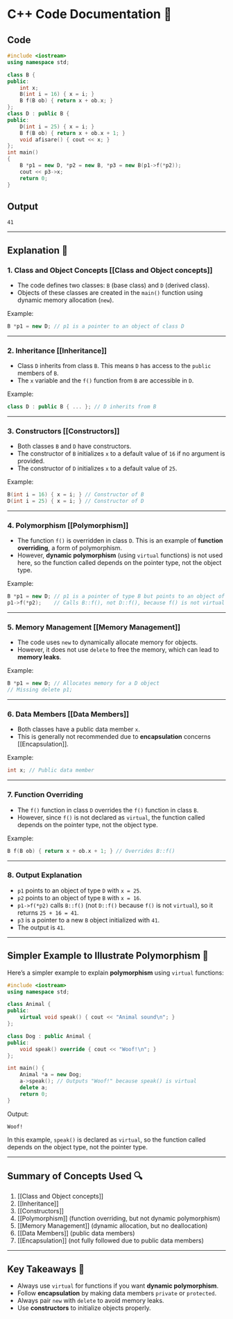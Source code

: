 # C++ Code Documentation 📄

## Code
```cpp
#include <iostream>
using namespace std;

class B {
public:
    int x;
    B(int i = 16) { x = i; }
    B f(B ob) { return x + ob.x; }
};
class D : public B {
public:
    D(int i = 25) { x = i; }
    B f(B ob) { return x + ob.x + 1; }
    void afisare() { cout << x; }
};
int main()
{
    B *p1 = new D, *p2 = new B, *p3 = new B(p1->f(*p2));
    cout << p3->x;
    return 0;
}
```

## Output
```
41
```

---

## Explanation 🧠

### 1. **Class and Object Concepts** [[Class and Object concepts]]
   - The code defines two classes: `B` (base class) and `D` (derived class).
   - Objects of these classes are created in the `main()` function using dynamic memory allocation (`new`).

   Example:
   ```cpp
   B *p1 = new D; // p1 is a pointer to an object of class D
   ```

---

### 2. **Inheritance** [[Inheritance]]
   - Class `D` inherits from class `B`. This means `D` has access to the `public` members of `B`.
   - The `x` variable and the `f()` function from `B` are accessible in `D`.

   Example:
   ```cpp
   class D : public B { ... }; // D inherits from B
   ```

---

### 3. **Constructors** [[Constructors]]
   - Both classes `B` and `D` have constructors.
   - The constructor of `B` initializes `x` to a default value of `16` if no argument is provided.
   - The constructor of `D` initializes `x` to a default value of `25`.

   Example:
   ```cpp
   B(int i = 16) { x = i; } // Constructor of B
   D(int i = 25) { x = i; } // Constructor of D
   ```

---

### 4. **Polymorphism** [[Polymorphism]]
   - The function `f()` is overridden in class `D`. This is an example of **function overriding**, a form of polymorphism.
   - However, **dynamic polymorphism** (using `virtual` functions) is not used here, so the function called depends on the pointer type, not the object type.

   Example:
   ```cpp
   B *p1 = new D; // p1 is a pointer of type B but points to an object of type D
   p1->f(*p2);    // Calls B::f(), not D::f(), because f() is not virtual
   ```

---

### 5. **Memory Management** [[Memory Management]]
   - The code uses `new` to dynamically allocate memory for objects.
   - However, it does not use `delete` to free the memory, which can lead to **memory leaks**.

   Example:
   ```cpp
   B *p1 = new D; // Allocates memory for a D object
   // Missing delete p1;
   ```

---

### 6. **Data Members** [[Data Members]]
   - Both classes have a public data member `x`.
   - This is generally not recommended due to **encapsulation** concerns [[Encapsulation]].

   Example:
   ```cpp
   int x; // Public data member
   ```

---

### 7. **Function Overriding**
   - The `f()` function in class `D` overrides the `f()` function in class `B`.
   - However, since `f()` is not declared as `virtual`, the function called depends on the pointer type, not the object type.

   Example:
   ```cpp
   B f(B ob) { return x + ob.x + 1; } // Overrides B::f()
   ```

---

### 8. **Output Explanation**
   - `p1` points to an object of type `D` with `x = 25`.
   - `p2` points to an object of type `B` with `x = 16`.
   - `p1->f(*p2)` calls `B::f()` (not `D::f()` because `f()` is not `virtual`), so it returns `25 + 16 = 41`.
   - `p3` is a pointer to a new `B` object initialized with `41`.
   - The output is `41`.

---

## Simpler Example to Illustrate Polymorphism 🎯

Here’s a simpler example to explain **polymorphism** using `virtual` functions:

```cpp
#include <iostream>
using namespace std;

class Animal {
public:
    virtual void speak() { cout << "Animal sound\n"; }
};

class Dog : public Animal {
public:
    void speak() override { cout << "Woof!\n"; }
};

int main() {
    Animal *a = new Dog;
    a->speak(); // Outputs "Woof!" because speak() is virtual
    delete a;
    return 0;
}
```

Output:
```
Woof!
```

In this example, `speak()` is declared as `virtual`, so the function called depends on the object type, not the pointer type.

---

## Summary of Concepts Used 🔍
1. [[Class and Object concepts]]
2. [[Inheritance]]
3. [[Constructors]]
4. [[Polymorphism]] (function overriding, but not dynamic polymorphism)
5. [[Memory Management]] (dynamic allocation, but no deallocation)
6. [[Data Members]] (public data members)
7. [[Encapsulation]] (not fully followed due to public data members)

---

## Key Takeaways 🚀
- Always use `virtual` for functions if you want **dynamic polymorphism**.
- Follow **encapsulation** by making data members `private` or `protected`.
- Always pair `new` with `delete` to avoid memory leaks.
- Use **constructors** to initialize objects properly.